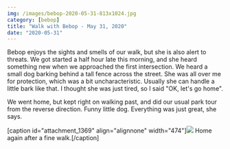 ```yaml
---
img: /images/bebop-2020-05-31-813x1024.jpg
category: [bebop]
title: "Walk with Bebop - May 31, 2020"
date: "2020-05-31"
---
```


Bebop enjoys the sights and smells of our walk, but she is also alert to threats. We got started a half hour late this morning, and she heard something new when we approached the first intersection. We heard a small dog barking behind a tall fence across the street. She was all over me for protection, which was a bit uncharacteristic. Usually she can handle a little bark like that. I thought she was just tired, so I said "OK, let's go home".

We went home, but kept right on walking past, and did our usual park tour from the reverse direction. Funny little dog. Everything was just great, she says.

\[caption id="attachment\_1369" align="alignnone" width="474"\][![](/images/bebop-2020-05-31-813x1024.jpg)](http://blog.duanemcguire.com/wp-content/uploads/2020/05/bebop-2020-05-31.jpg) Home again after a fine walk.\[/caption\]
